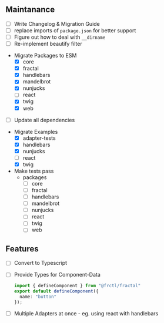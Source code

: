 ## Maintanance
- [ ] Write Changelog & Migration Guide
- [ ] replace imports of `package.json` for better support
- [ ] Figure out how to deal with `__dirname`
- [ ] Re-implement beautify filter
- Migrate Packages to ESM
  - [x] core
  - [x] fractal
  - [x] handlebars
  - [x] mandelbrot
  - [x] nunjucks
  - [ ] react
  - [x] twig
  - [x] web
- [ ] Update all dependencies
- Migrate Examples
  - [x] adapter-tests
  - [x] handlebars
  - [x] nunjucks
  - [ ] react
  - [x] twig
- Make tests pass
  - packages
    - [ ] core
    - [ ] fractal
    - [ ] handlebars
    - [ ] mandelbrot
    - [ ] nunjucks
    - [ ] react
    - [ ] twig
    - [ ] web

## Features
- [ ] Convert to Typescript
- [ ] Provide Types for Component-Data
  ```ts
  import { defineComponent } from "@frctl/fractal"
  export default defineComponent({
    name: "button"
  });
  ```
- [ ] Multiple Adapters at once - eg. using react with handlebars


